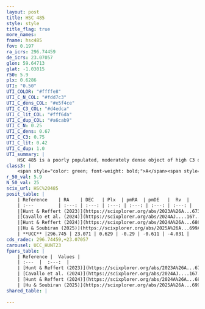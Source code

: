```yaml
---
layout: post
title: HSC 485
style: style
title_flag: true
more_names: 
fname: hsc485
fov: 0.197
ra_icrs: 296.74459
de_icrs: 23.07057
glon: 59.64713
glat: -1.03015
r50: 5.9
plx: 0.6286
UTI: "0.50"
UTI_COLOR: "#ffffe8"
UTI_C_N_COL: "#fdd7c3"
UTI_C_dens_COL: "#e5f4ce"
UTI_C_C3_COL: "#d4edca"
UTI_C_lit_COL: "#fff6da"
UTI_C_dup_COL: "#a6cab9"
UTI_C_N: 0.25
UTI_C_dens: 0.67
UTI_C_C3: 0.75
UTI_C_lit: 0.42
UTI_C_dup: 1.0
UTI_summary: |
    HSC 485 is a poorly populated, moderately dense object of high C3 quality. It was recently reported in the literature.
class3: |
    <span style="color: green; font-weight: bold;">A</span><span style="color: #FFC300; font-weight: bold;">B</span>
r_50_val: 5.9
N_50_val: 25
scix_url: HSC%20485
posit_table: |
    | Reference    | RA    | DEC   | Plx  | pmRA  | pmDE   |  Rv  |
    | :---         | :---: | :---: | :---: | :---: | :---: | :---: |
    |[Hunt & Reffert (2023)](https://scixplorer.org/abs/2023A%26A...673A.114H) | 296.74 | 23.066 | 0.647 | -0.314 | -0.593 | -4.715 |
    |[Cavallo et al. (2024)](https://scixplorer.org/abs/2024AJ....167...12C) | 296.768 | 23.103 | 0.647 | -- | -- | -- |
    |[Hunt & Reffert (2024)](https://scixplorer.org/abs/2024A%26A...686A..42H) | 296.74 | 23.066 | 0.647 | -0.314 | -0.593 | -4.715 |
    |[Hu & Soubiran (2025)](https://scixplorer.org/abs/2025A%26A...699A.246H) | 296.768 | 23.103 | -- | -- | -- | -- |
    | **UCC** |296.745 | 23.071 | 0.629 | -0.29 | -0.611 | -4.031 | 
cds_radec: 296.74459,+23.07057
carousel: UCC_HUNT23
fpars_table: |
    | Reference |  Values |
    | :---  |  :---:  |
    | [Hunt & Reffert (2023)](https://scixplorer.org/abs/2023A%26A...673A.114H) | `AV50=1.954, diffAV50=1.017, MOD50=10.885, logAge50=8.681` |
    | [Cavallo et al. (2024)](https://scixplorer.org/abs/2024AJ....167...12C) | `AV50=2.28, dMod50=10.64, logAge50=8.79, [Fe/H]50=-0.26` |
    | [Hunt & Reffert (2024)](https://scixplorer.org/abs/2024A%26A...686A..42H) | `MassJ=180.034` |
    | [Hu & Soubiran (2025)](https://scixplorer.org/abs/2025A%26A...699A.246H) | `MA22=0.04, MA23f=-0.12, MA23g=-0.03, MZ23=0.07, MK24=-0.11, MF24=-0.14` |
shared_table: |
    
---
```

